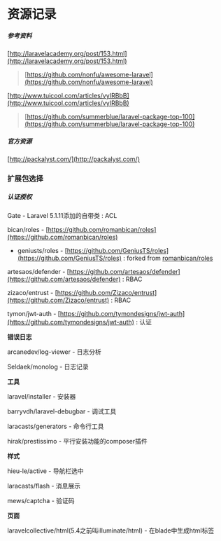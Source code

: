 # 资源记录

##### 参考资料

[http://laravelacademy.org/post/153.html](http://laravelacademy.org/post/153.html)

> [https://github.com/nonfu/awesome-laravel](https://github.com/nonfu/awesome-laravel)

[http://www.tuicool.com/articles/vyIRBbB](http://www.tuicool.com/articles/vyIRBbB)

> [https://github.com/summerblue/laravel-package-top-100](https://github.com/summerblue/laravel-package-top-100)

##### 官方资源

[http://packalyst.com/](http://packalyst.com/)

### 扩展包选择

##### 认证授权

Gate - Laravel 5.1.11添加的自带类 : ACL

bican/roles - [https://github.com/romanbican/roles](https://github.com/romanbican/roles)

* geniusts/roles - [https://github.com/GeniusTS/roles](https://github.com/GeniusTS/roles) : forked from [romanbican/roles](https://github.com/romanbican/roles)

artesaos/defender - [https://github.com/artesaos/defender](https://github.com/artesaos/defender) : RBAC

zizaco/entrust - [https://github.com/Zizaco/entrust](https://github.com/Zizaco/entrust) : RBAC

tymon/jwt-auth - [https://github.com/tymondesigns/jwt-auth](https://github.com/tymondesigns/jwt-auth) : 认证

**错误日志**

arcanedev/log-viewer - 日志分析

Seldaek/monolog - 日志记录

**工具**

laravel/installer - 安装器

barryvdh/laravel-debugbar - 调试工具

laracasts/generators - 命令行工具

hirak/prestissimo - 平行安装功能的composer插件

**样式**

hieu-le/active - 导航栏选中

laracasts/flash - 消息展示

mews/captcha - 验证码

**页面**

laravelcollective/html\(5.4之前叫illuminate/html\) - 在blade中生成html标签

